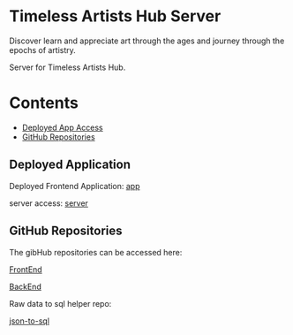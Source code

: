 
# Timeless Artists Hub Server
Discover learn and appreciate art through the ages and journey through the epochs of artistry.

Server for Timeless Artists Hub.

Contents
========
 - [Deployed App Access](#deployed-app-access)
 - [GitHub Repositories](#github-repositories)

## Deployed Application

Deployed Frontend Application: 
[app](https://artistshub.netlify.app)

server access:
[server](https://timeless-artists-hub-server.onrender.com)


## GitHub Repositories

The gibHub repositories can be accessed here:

[FrontEnd](https://github.com/jorammercado/timeless-artists-hub-app)

[BackEnd](https://github.com/jorammercado/timeless-artists-hub-server)

Raw data to sql helper repo:

[json-to-sql](https://github.com/jorammercado/timeless-artists-hub-sql-init)


 